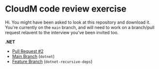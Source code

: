 # CloudM code review exercise

Hi. You might have been asked to look at this repository and download it. You're currently on the `main` branch, and will need to work on a branch/pull request relavent to the interview you've been invited too.

**.NET**

* [Pull Request #2](https://github.com/io-cloudm/cloudm-code-review-exercise/pull/2)
* [Main Branch](https://github.com/io-cloudm/cloudm-code-review-exercise/tree/dotnet) (`dotnet`)
* [Feature Branch](https://github.com/io-cloudm/cloudm-code-review-exercise/tree/feat/dotnet-recursive-deps) (`dotnet-recursive-deps`)
